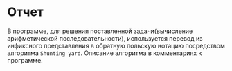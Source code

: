 # Отчет
 В программе, для решения поставленной задачи(вычисление арифметической последовательности), используется перевод из инфиксного представления в обратную польскую нотацию посредством алгоритма `Shunting yard`.
 Описание алгоритма в комментариях к программе.
